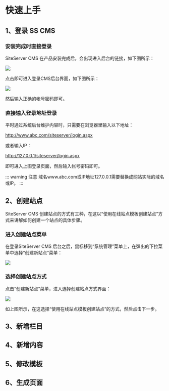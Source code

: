 # 快速上手

## 1、登录 SS CMS

### 安装完成时直接登录

SiteServer CMS 在产品安装完成后，会出现进入后台的链接，如下图所示：

![](/images/getting-started/easy-start/login-install.jpg)

点击即可进入登录CMS后台界面，如下图所示：

![](/images/getting-started/easy-start/login-url.jpg)

然后输入正确的帐号密码即可。

### 直接输入登录地址登录

平时通过系统后台维护内容时，只需要在浏览器里输入以下地址：

http://www.abc.com/siteserver/login.aspx

或者输入IP：

http://127.0.0.1/siteserver/login.aspx

即可进入上图登录页面，然后输入帐号密码即可。

::: warning 注意
域名www.abc.com或IP地址127.0.0.1需要替换成网站实际的域名或IP。
:::

## 2、创建站点

SiteServer CMS 创建站点的方式有三种，在这以“使用在线站点模板创建站点”方式来讲解如何创建一个站点的具体步骤。

### 进入创建站点菜单

在登录SiteServer CMS 后台之后，鼠标移到“系统管理”菜单上，在弹出的下拉菜单中选择“创建新站点”菜单：

![](/images/getting-started/easy-start/add-site-1.jpg)

### 选择创建站点方式

点击“创建新站点”菜单，进入选择创建站点方式界面：

![](/images/getting-started/easy-start/add-site-2.jpg)

如上图所示，在这选择“使用在线站点模板创建站点”的方式，然后点击下一步。

## 3、新增栏目

## 4、新增内容

## 5、修改模板

## 6、生成页面